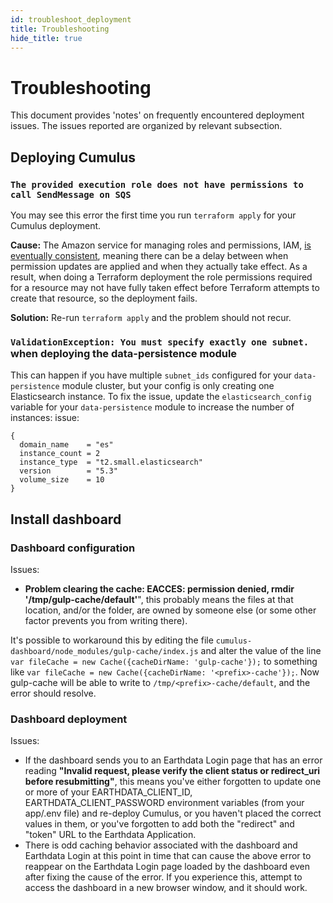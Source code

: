 ```yaml
---
id: troubleshoot_deployment
title: Troubleshooting
hide_title: true
---
```


# Troubleshooting

This document provides 'notes' on frequently encountered deployment issues. The issues reported are organized by relevant subsection.

## Deploying Cumulus

### `The provided execution role does not have permissions to call SendMessage on SQS`

You may see this error the first time you run `terraform apply` for your Cumulus deployment.

**Cause:** The Amazon service for managing roles and permissions, IAM, [is eventually consistent](https://docs.aws.amazon.com/IAM/latest/UserGuide/troubleshoot_general.html#troubleshoot_general_eventual-consistency), meaning there can be a delay between when permission updates are applied and when they actually take effect. As a result, when doing a Terraform deployment the role permissions required for a resource may not have fully taken effect before Terraform attempts to create that resource, so the deployment fails.

**Solution:** Re-run `terraform apply` and the problem should not recur.

### `ValidationException: You must specify exactly one subnet.` when deploying the data-persistence module

This can happen if you have multiple `subnet_ids` configured for your `data-persistence` module
cluster, but your config is only creating one Elasticsearch instance. To fix the
issue, update the `elasticsearch_config` variable for your `data-persistence` module to increase the number of instances:
issue:

```hcl
{
  domain_name    = "es"
  instance_count = 2
  instance_type  = "t2.small.elasticsearch"
  version        = "5.3"
  volume_size    = 10
}
```

## Install dashboard

### Dashboard configuration

Issues:

- **Problem clearing the cache: EACCES: permission denied, rmdir '/tmp/gulp-cache/default'**", this probably means the files at that location, and/or the folder, are owned by someone else (or some other factor prevents you from writing there).

It's possible to workaround this by editing the file `cumulus-dashboard/node_modules/gulp-cache/index.js` and alter the value of the line `var fileCache = new Cache({cacheDirName: 'gulp-cache'});` to something like `var fileCache = new Cache({cacheDirName: '<prefix>-cache'});`. Now gulp-cache will be able to write to `/tmp/<prefix>-cache/default`, and the error should resolve.

### Dashboard deployment

Issues:

- If the dashboard sends you to an Earthdata Login page that has an error reading **"Invalid request, please verify the client status or redirect_uri before resubmitting"**, this means you've either forgotten to update one or more of your EARTHDATA_CLIENT_ID, EARTHDATA_CLIENT_PASSWORD environment variables (from your app/.env file) and re-deploy Cumulus, or you haven't placed the correct values in them, or you've forgotten to add both the "redirect" and "token" URL to the Earthdata Application.
- There is odd caching behavior associated with the dashboard and Earthdata Login at this point in time that can cause the above error to reappear on the Earthdata Login page loaded by the dashboard even after fixing the cause of the error. If you experience this, attempt to access the dashboard in a new browser window, and it should work.
